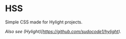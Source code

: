 # HSS
Simple CSS made for Hylight projects.

*Also see (Hylight)[https://github.com/sudocode1/hylight).*
